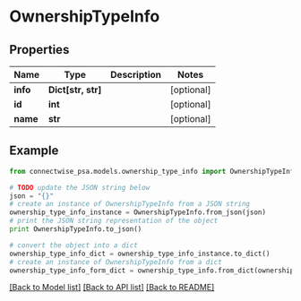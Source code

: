 # OwnershipTypeInfo


## Properties
Name | Type | Description | Notes
------------ | ------------- | ------------- | -------------
**info** | **Dict[str, str]** |  | [optional] 
**id** | **int** |  | [optional] 
**name** | **str** |  | [optional] 

## Example

```python
from connectwise_psa.models.ownership_type_info import OwnershipTypeInfo

# TODO update the JSON string below
json = "{}"
# create an instance of OwnershipTypeInfo from a JSON string
ownership_type_info_instance = OwnershipTypeInfo.from_json(json)
# print the JSON string representation of the object
print OwnershipTypeInfo.to_json()

# convert the object into a dict
ownership_type_info_dict = ownership_type_info_instance.to_dict()
# create an instance of OwnershipTypeInfo from a dict
ownership_type_info_form_dict = ownership_type_info.from_dict(ownership_type_info_dict)
```
[[Back to Model list]](../README.md#documentation-for-models) [[Back to API list]](../README.md#documentation-for-api-endpoints) [[Back to README]](../README.md)


